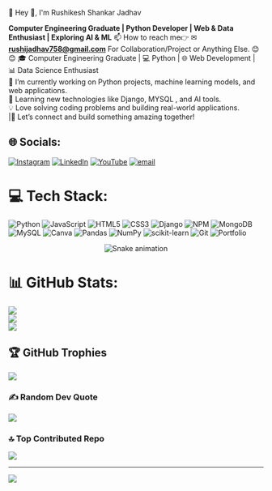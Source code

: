  💫 Hey 👋, I'm Rushikesh Shankar Jadhav
 
**Computer Engineering Graduate | Python Developer | Web & Data Enthusiast | Exploring AI & ML**
📫 How to reach me👉 ✉ **rushijadhav758@gmail.com** For Collaboration/Project or Anything Else. 😊😊
🎓 Computer Engineering Graduate | 💻 Python | 🌐 Web Development | 📊 Data Science Enthusiast  
🔭 I’m currently working on Python projects, machine learning models, and web applications.  
🌱 Learning new technologies like Django, MYSQL , and AI tools.  
💡 Love solving coding problems and building real-world applications.  
|🚀 Let’s connect and build something amazing together!

## 🌐 Socials:
[![Instagram](https://img.shields.io/badge/Instagram-%23E4405F.svg?logo=Instagram&logoColor=white)](https://instagram.com/rushi_jadhav875) [![LinkedIn](https://img.shields.io/badge/LinkedIn-%230077B5.svg?logo=linkedin&logoColor=white)](https://linkedin.com/in/rushikesh-jadhav-073630247) [![YouTube](https://img.shields.io/badge/YouTube-%23FF0000.svg?logo=YouTube&logoColor=white)](https://youtube.com/@Rushi_jadhav20) [![email](https://img.shields.io/badge/Email-D14836?logo=gmail&logoColor=white)](mailto:rushijadhav758@gmail.com) 

# 💻 Tech Stack:
![Python](https://img.shields.io/badge/python-3670A0?style=for-the-badge&logo=python&logoColor=ffdd54) ![JavaScript](https://img.shields.io/badge/javascript-%23323330.svg?style=for-the-badge&logo=javascript&logoColor=%23F7DF1E) ![HTML5](https://img.shields.io/badge/html5-%23E34F26.svg?style=for-the-badge&logo=html5&logoColor=white) ![CSS3](https://img.shields.io/badge/css3-%231572B6.svg?style=for-the-badge&logo=css3&logoColor=white) ![Django](https://img.shields.io/badge/django-%23092E20.svg?style=for-the-badge&logo=django&logoColor=white) ![NPM](https://img.shields.io/badge/NPM-%23CB3837.svg?style=for-the-badge&logo=npm&logoColor=white) ![MongoDB](https://img.shields.io/badge/MongoDB-%234ea94b.svg?style=for-the-badge&logo=mongodb&logoColor=white) ![MySQL](https://img.shields.io/badge/mysql-4479A1.svg?style=for-the-badge&logo=mysql&logoColor=white) ![Canva](https://img.shields.io/badge/Canva-%2300C4CC.svg?style=for-the-badge&logo=Canva&logoColor=white) ![Pandas](https://img.shields.io/badge/pandas-%23150458.svg?style=for-the-badge&logo=pandas&logoColor=white) ![NumPy](https://img.shields.io/badge/numpy-%23013243.svg?style=for-the-badge&logo=numpy&logoColor=white) ![scikit-learn](https://img.shields.io/badge/scikit--learn-%23F7931E.svg?style=for-the-badge&logo=scikit-learn&logoColor=white) ![Git](https://img.shields.io/badge/git-%23F05033.svg?style=for-the-badge&logo=git&logoColor=white) ![Portfolio](https://img.shields.io/badge/Portfolio-%23000000.svg?style=for-the-badge&logo=firefox&logoColor=#FF7139)

<div align="center">
  <img src="https://profile-readme-generator.com/assets/snake.svg" alt="Snake animation" />
</div>

# 📊 GitHub Stats:
![](https://github-readme-stats.vercel.app/api?username=Rushijadhav20&theme=dark&hide_border=false&include_all_commits=true&count_private=false)<br/>
![](https://nirzak-streak-stats.vercel.app/?user=Rushijadhav20&theme=dark&hide_border=false)<br/>
![](https://github-readme-stats.vercel.app/api/top-langs/?username=Rushijadhav20&theme=dark&hide_border=false&include_all_commits=true&count_private=false&layout=compact)

## 🏆 GitHub Trophies
![](https://github-profile-trophy.vercel.app/?username=Rushijadhav20&theme=dark&no-frame=false&no-bg=true&margin-w=4)

### ✍️ Random Dev Quote
![](https://quotes-github-readme.vercel.app/api?type=horizontal&theme=dark)

### 🔝 Top Contributed Repo
![](https://github-contributor-stats.vercel.app/api?username=Rushijadhav20&limit=5&theme=dark&combine_all_yearly_contributions=true)

---
[![](https://visitcount.itsvg.in/api?id=Rushijadhav20&icon=4&color=0)](https://visitcount.itsvg.in)

<!-- Proudly created with GPRM ( https://gprm.itsvg.in ) -->
